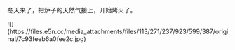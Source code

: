 <p>冬天来了，把炉子的天然气接上，开始烤火了。</p>
![](https://files.e5n.cc/media_attachments/files/113/271/237/923/599/387/original/7c93feeb6a0fee2c.jpg)